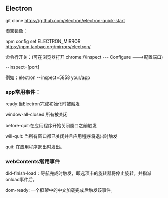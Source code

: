 ## Electron

git clone https://github.com/electron/electron-quick-start



淘宝镜像：

 npm config set ELECTRON_MIRROR https://npm.taobao.org/mirrors/electron/



命令行开关：(可在浏览器打开 chrome://inspect --- Configure --->配置端口)

--inspect=[port]

例如：electron --inspect=5858 your/app



### app常用事件：

ready:当Electron完成初始化时被触发

window-all-closed:所有被关闭

before-quit:在应用程序开始关闭窗口之前触发

will-quit: 当所有窗口都已关闭并且应用程序将退出时触发

quit: 在应用程序退出时发出。



### webContents常用事件

did-finish-load：导航完成时触发，即选项卡的旋转器将停止旋转，并指派onload事件后。

dom-ready: 一个框架中的中文加载完成后触发该事件。